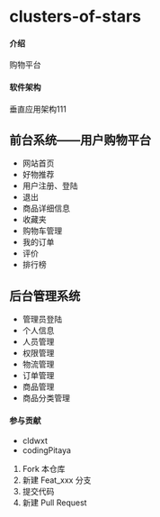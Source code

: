 # clusters-of-stars

#### 介绍
购物平台 

#### 软件架构
垂直应用架构111


## 前台系统——用户购物平台 

+ 网站首页
+ 好物推荐
+ 用户注册、登陆
+ 退出
+ 商品详细信息
+ 收藏夹
+ 购物车管理
+ 我的订单
+ 评价
+ 排行榜

## 后台管理系统

+ 管理员登陆
+ 个人信息
+ 人员管理
+ 权限管理
+ 物流管理
+ 订单管理
+ 商品管理
+ 商品分类管理

#### 参与贡献

+ cldwxt
+ codingPitaya

1.  Fork 本仓库
2.  新建 Feat_xxx 分支
3.  提交代码
4.  新建 Pull Request

